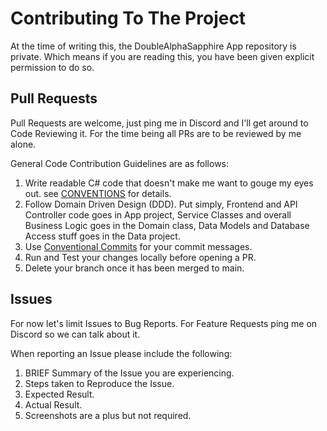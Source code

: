 # Contributing To The Project

At the time of writing this, the DoubleAlphaSapphire App repository is private. Which means if you are reading this, you have been given explicit permission to do so.


## Pull Requests

Pull Requests are welcome, just ping me in Discord and I'll get around to Code Reviewing it. For the time being all PRs are to be reviewed by me alone. 

General Code Contribution Guidelines are as follows:

1. Write readable C# code that doesn't make me want to gouge my eyes out. see [CONVENTIONS](docs/CONVENTIONS.md) for details.
2. Follow Domain Driven Design (DDD). Put simply, Frontend and API Controller code goes in App project, Service Classes and overall Business Logic goes in the Domain class, Data Models and Database Access stuff goes in the Data project.
3. Use [Conventional Commits](https://www.conventionalcommits.org/en/v1.0.0/) for your commit messages.
4. Run and Test your changes locally before opening a PR.
5. Delete your branch once it has been merged to main.

## Issues

For now let's limit Issues to Bug Reports. For Feature Requests ping me on Discord so we can talk about it.

When reporting an Issue please include the following:

1. BRIEF Summary of the Issue you are experiencing.
2. Steps taken to Reproduce the Issue.
3. Expected Result.
4. Actual Result.
5. Screenshots are a plus but not required.